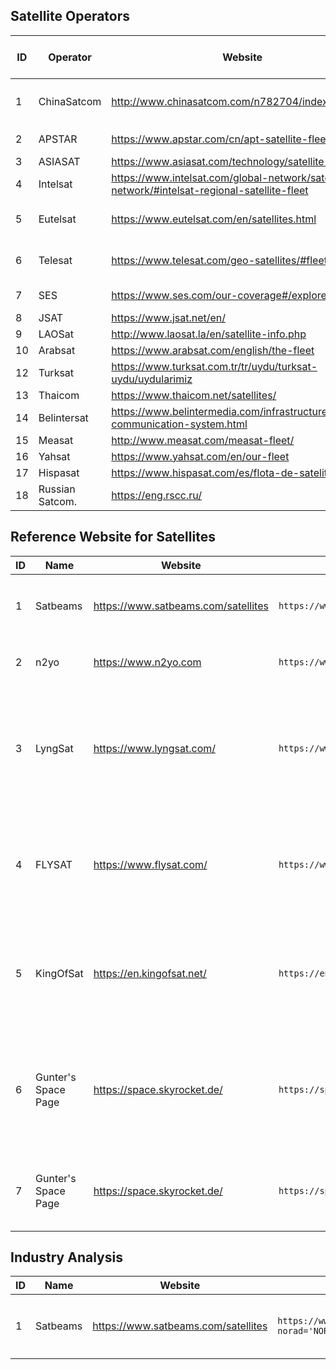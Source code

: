 ## Satellite Operators
| ID | Operator         | Website                                                                                      | Mobile Application (Platform)
| -  |    -             | -                                                                                            | -
| 1  | ChinaSatcom      | http://www.chinasatcom.com/n782704/index.html                                                | 卫通大波束综合服务平台 (IOS/Android)
| 2  | APSTAR           | https://www.apstar.com/cn/apt-satellite-fleet/                                               | APSTAR (IOS)
| 3  | ASIASAT          | https://www.asiasat.com/technology/satellite-fleet                                           | AsiaSat (IOS)
| 4  | Intelsat         | https://www.intelsat.com/global-network/satellite-network/#intelsat-regional-satellite-fleet | INTELSAT (IOS)
| 5  | Eutelsat         | https://www.eutelsat.com/en/satellites.html                                                  | Eutelsat Satellite Finder (IOS)
| 6  | Telesat          | https://www.telesat.com/geo-satellites/#fleet                                                | Telesat Mobile App (IOS)
| 7  | SES              | https://www.ses.com/our-coverage#/explore                                                    | SES Satellites (IOS)
| 8  | JSAT             | https://www.jsat.net/en/                                                                     | JSAT (IOS)
| 9  | LAOSat           | http://www.laosat.la/en/satellite-info.php                                                   | 
| 10 | Arabsat          | https://www.arabsat.com/english/the-fleet                                                    |
| 12 | Turksat          | https://www.turksat.com.tr/tr/uydu/turksat-uydu/uydularimiz                                  |
| 13 | Thaicom          | https://www.thaicom.net/satellites/                                                          |
| 14 | Belintersat      | https://www.belintermedia.com/infrastructure/satellite-communication-system.html             |
| 15 | Measat           | http://www.measat.com/measat-fleet/                                                          | 
| 16 | Yahsat           | https://www.yahsat.com/en/our-fleet                                                          |
| 17 | Hispasat         | https://www.hispasat.com/es/flota-de-satelites/                                              |
| 18 | Russian Satcom.  | https://eng.rscc.ru/                                                                         |

## Reference Website for Satellites
| ID | Name                 | Website                                    | Usage in Spider                                              |Function
| -  |    -                 | -                                          | -                                                            | -
| 1  | Satbeams             | https://www.satbeams.com/satellites        | `https://www.satbeams.com/satellites?norad='NORAD'`          | 获取<font color=#FF0000>卫星</font>的**基本信息**与**覆盖信息**
| 2  | n2yo                 | https://www.n2yo.com                       | `https://www.n2yo.com/satellite/?s='NORAD'`                  | 获取<font color=#FF0000>卫星</font>的**轨道数据**
| 3  | LyngSat              | https://www.lyngsat.com/                   | `https://www.lyngsat.com/'satellite_name'.html`              | 获取<font color=#FF0000>广播电视卫星</font>的**频道**相关信息，网站同样有部分卫星的**覆盖信息**
| 4  | FLYSAT               | https://www.flysat.com/                    | `https://www.flysat.com/'satellite_name'.php`                | 获取<font color=#FF0000>广播电视卫星</font>的**基本信息**、**频道**相关信息和**覆盖信息**
| 5  | KingOfSat            | https://en.kingofsat.net/                  | `https://en.kingofsat.net/pos-42.0E.php`                     | 获取<font color=#FF0000>广播电视卫星</font>的**基本信息**、**频道**相关信息和**覆盖信息**
| 6  | Gunter's Space Page  | https://space.skyrocket.de/                | `https://space.skyrocket.de/doc_sdat/'satellite_name'.htm`   | 获取用于<font color=#FF0000>欧洲广播电视卫星</font>的**基本信息**、频率计划和相应的频道信息等
| 7  | Gunter's Space Page  | https://space.skyrocket.de/                | `https://space.skyrocket.de/doc_sdat/'satellite_name'.htm`   | 获取<font color=#FF0000>卫星、火箭等航天器</font>的**基本信息**等

## Industry Analysis
| ID | Name        | Website                                    | Usage                                                 |Function
| -  |    -        | -                                          |-                                                      | -
| 1  | Satbeams    | https://www.satbeams.com/satellites        | `https://www.satbeams.com/satellites?norad='NORAD'`   | 获取卫星**基本信息**与**覆盖信息**

